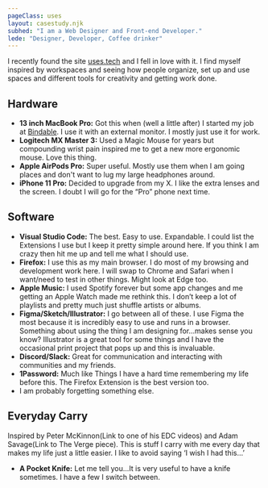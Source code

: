 ```yaml
---
pageClass: uses
layout: casestudy.njk
subhed: "I am a Web Designer and Front-end Developer."
lede: "Designer, Developer, Coffee drinker"
---
```


I recently found the site [uses.tech](http://uses.tech) and I fell in love with it. I find myself inspired by workspaces and seeing how people organize, set up and use spaces and different tools for creativity and getting work done.

## Hardware
- **13 inch MacBook Pro:** Got this when (well a little after) I started my job at [Bindable](http://www.bindable.com). I use it with an external monitor. I mostly just use it for work.
- **Logitech MX Master 3:** Used a Magic Mouse for years but compounding wrist pain inspired me to get a new more ergonomic mouse. Love this thing.
- **Apple AirPods Pro:** Super useful. Mostly use them when I am going places and don't want to lug my large headphones around.
- **iPhone 11 Pro:** Decided to upgrade from my X. I like the extra lenses and the screen. I doubt I will go for the “Pro” phone next time. 

## Software
- **Visual Studio Code:** The best. Easy to use. Expandable. I could list the Extensions I use but I keep it pretty simple around here. If you think I am crazy then hit me up and tell me what I should use.
- **Firefox:** I use this as my main browser. I do most of my browsing and development work here. I will swap to Chrome and Safari when I want/need to test in other things. Might look at Edge too. 
- **Apple Music:** I used Spotify forever but some app changes and me getting an Apple Watch made me rethink this. I don’t keep a lot of playlists and pretty much just shuffle artists or albums.
- **Figma/Sketch/Illustrator:** I go between all of these. I use Figma the most because it is incredibly easy to use and runs in a browser. Something about using the thing I am designing for…makes sense you know? Illustrator is a great tool for some things and I have the occasional print project that pops up and this is invaluable.
- **Discord/Slack:** Great for communication and interacting with communities and my friends.
- **1Password:** Much like Things I have a hard time remembering my life before this. The Firefox Extension is the best version too.
- I am probably forgetting something else.

## Everyday Carry
Inspired by Peter McKinnon(Link to one of his EDC videos) and Adam Savage(Link to The Verge piece). This is stuff I carry with me every day that makes my life just a little easier. I like to avoid saying ‘I wish I had this…’
- **A Pocket Knife:** Let me tell you...It is very useful to have a knife sometimes. I have a few I switch between.